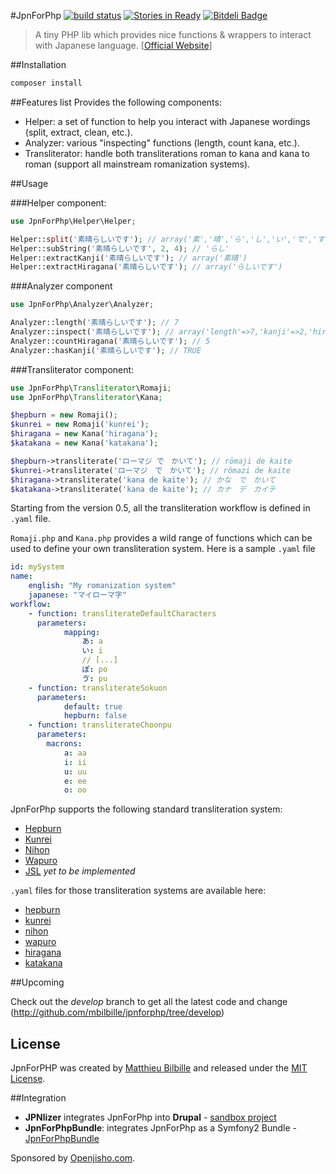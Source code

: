 #JpnForPhp [![build status](https://secure.travis-ci.org/mbilbille/jpnforphp.png)](http://travis-ci.org/mbilbille/jpnforphp) [![Stories in Ready](https://badge.waffle.io/mbilbille/jpnforphp.png?label=ready)](https://waffle.io/mbilbille/jpnforphp) [![Bitdeli Badge](https://d2weczhvl823v0.cloudfront.net/mbilbille/jpnforphp/trend.png)](https://bitdeli.com/free "Bitdeli Badge")

> A tiny PHP lib which provides nice functions & wrappers to interact with Japanese language. [[Official Website](http://mbilbille.github.com/jpnforphp/)]

##Installation
```bash
composer install
```

##Features list
Provides the following components:

- Helper: a set of function to help you interact with Japanese wordings (split, extract, clean, etc.).
- Analyzer: various "inspecting" functions (length, count kana, etc.).
- Transliterator: handle both transliterations roman to kana and kana to roman (support all mainstream romanization systems).

##Usage

###Helper component:

```php
use JpnForPhp\Helper\Helper;

Helper::split('素晴らしいです'); // array('素','晴','ら','し','い','で','す')
Helper::subString('素晴らしいです', 2, 4); // 'らし'
Helper::extractKanji('素晴らしいです'); // array('素晴')
Helper::extractHiragana('素晴らしいです'); // array('らしいです')
```

###Analyzer component

```php
use JpnForPhp\Analyzer\Analyzer;

Analyzer::length('素晴らしいです'); // 7
Analyzer::inspect('素晴らしいです'); // array('length'=>7,'kanji'=>2,'hiragana' =>5,'katakana'=>0)
Analyzer::countHiragana('素晴らしいです'); // 5
Analyzer::hasKanji('素晴らしいです'); // TRUE
```

###Transliterator component:

```php
use JpnForPhp\Transliterator\Romaji;
use JpnForPhp\Transliterator\Kana;

$hepburn = new Romaji();
$kunrei = new Romaji('kunrei');
$hiragana = new Kana('hiragana');
$katakana = new Kana('katakana');

$hepburn->transliterate('ローマジ で　かいて'); // rōmaji de kaite
$kunrei->transliterate('ローマジ　で　かいて'); // rômazi de kaite
$hiragana->transliterate('kana de kaite'); // かな　で　かいて
$katakana->transliterate('kana de kaite'); // カナ　デ　カイテ
```

Starting from the version 0.5, all the transliteration workflow is defined in ```.yaml``` file.

```Romaji.php``` and ```Kana.php``` provides a wild range of functions which can be used to define your own transliteration system.
Here is a sample ```.yaml``` file

```yaml
id: mySystem
name:
    english: "My romanization system"
    japanese: "マイローマ字"
workflow:
    - function: transliterateDefaultCharacters
      parameters:
            mapping:
                あ: a
                い: i
                // [...]
                ぽ: po
                ゔ: pu
    - function: transliterateSokuon
      parameters:
            default: true
            hepburn: false
    - function: transliterateChoonpu
      parameters:
        macrons:
            a: aa
            i: ii
            u: uu
            e: ee
            o: oo
```

JpnForPhp supports the following standard transliteration system:
- [Hepburn](http://en.wikipedia.org/wiki/Hepburn_romanization)
- [Kunrei](http://en.wikipedia.org/wiki/Kunrei-shiki_romanization)
- [Nihon](http://en.wikipedia.org/wiki/Nihon-shiki_romanization)
- [Wapuro](http://en.wikipedia.org/wiki/W%C4%81puro_r%C5%8Dmaji)
- [JSL](http://en.wikipedia.org/wiki/JSL_romanization) _yet to be implemented_

```.yaml``` files for those transliteration systems are available here:
- [hepburn](src/JpnForPhp/Transliterator/Romaji/hepburn.yaml)
- [kunrei](src/JpnForPhp/Transliterator/Romaji/kunrei.yaml)
- [nihon](src/JpnForPhp/Transliterator/Romaji/nihon.yaml)
- [wapuro](src/JpnForPhp/Transliterator/Romaji/wapuro.yaml)
- [hiragana](src/JpnForPhp/Transliterator/Romaji/hiragana.yaml)
- [katakana](src/JpnForPhp/Transliterator/Romaji/katakana.yaml)


##Upcoming

Check out the _develop_ branch to get all the latest code and change (http://github.com/mbilbille/jpnforphp/tree/develop)

## License

JpnForPHP was created by [Matthieu Bilbille](http://github.com/mbilbille) and released under the [MIT License](http://github.com/mbilbille/jpnforphp/blob/master/LICENSE).

##Integration

- **JPNlizer** integrates JpnForPhp into **Drupal** - [sandbox project](http://drupal.org/sandbox/mbilbille/1613510)
- **JpnForPhpBundle**: integrates JpnForPhp as a Symfony2 Bundle - [JpnForPhpBundle](http://github.com/albertofem/JpnForPhpBundle)

Sponsored by [Openjisho.com](http://www.openjisho.com).
